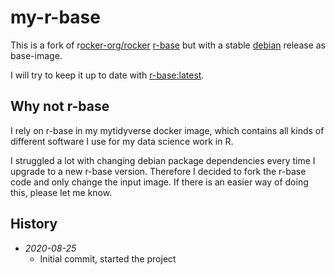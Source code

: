 # my-r-base

This is a fork of r[ocker-org/rocker](https://github.com/rocker-org/rocker) [r-base](https://github.com/rocker-org/rocker/tree/master/r-base) but with a stable [debian](https://hub.docker.com/_/debian) release as base-image.

I will try to keep it up to date with [r-base:latest](https://github.com/rocker-org/rocker/tree/master/r-base/latest).

## Why not r-base

I rely on r-base in my mytidyverse docker image, which contains all kinds of different software I use for my data science work in R.

I struggled a lot with changing debian package dependencies every time I upgrade to a new r-base version.
Therefore I decided to fork the r-base code and only change the input image.
If there is an easier way of doing this, please let me know.

## History

- *2020-08-25*
  - Initial commit, started the project
